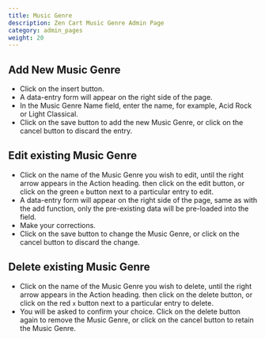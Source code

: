```yaml
---
title: Music Genre
description: Zen Cart Music Genre Admin Page 
category: admin_pages
weight: 20 
---
```


## Add New Music Genre
- Click on the insert button.
- A data-entry form will appear on the right side of the page.
- In the Music Genre Name field, enter the name, for example, Acid Rock or Light Classical.
- Click on the save button to add the new Music Genre, or click on the cancel button to discard the entry.
 
## Edit existing Music Genre
- Click on the name of the Music Genre you wish to edit, until the right arrow appears in the Action heading. then click on the edit button, or click on the green `e` button next to a particular entry to edit.
- A data-entry form will appear on the right side of the page, same as with the add function, only the pre-existing data will be pre-loaded into the field.
- Make your corrections.
- Click on the save button to change the Music Genre, or click on the cancel button to discard the change.
 
## Delete existing Music Genre
- Click on the name of the Music Genre you wish to delete, until the right arrow appears in the Action heading. then click on the delete button, or click on the red `x` button next to a particular entry to delete.
- You will be asked to confirm your choice. Click on the delete button again to remove the Music Genre, or click on the cancel button to retain the Music Genre.
